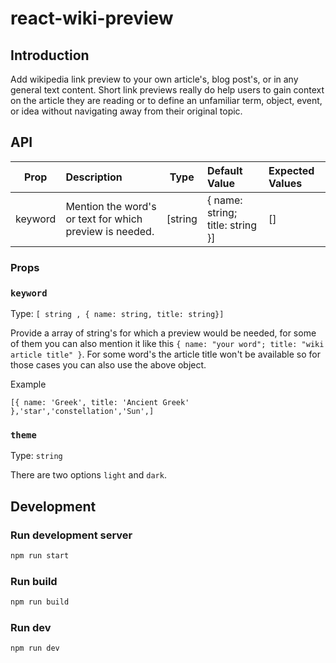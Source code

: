 # react-wiki-preview

## Introduction
Add wikipedia link preview to your own article's, blog post's, or in any general text content. Short link previews really do help users to gain context on the article they are reading or to define an unfamiliar term, object, event, or idea without navigating away from their original topic.

## API

| Prop          | Description   | Type  | Default Value | Expected Values |
| ------------- |:-------------|:-----:|:-----|:-----|
| keyword | Mention the word's or text for which preview is needed. | [string | { name: string; title: string }]|[]|[]

### Props

### `keyword`  

Type: `[ string , { name: string, title: string}]`

Provide a array of string's for which a preview would be needed, for some of them you can also mention it like this `{ name: "your word"; title: "wiki article title" }`. For some word's the article title won't be available so for those cases you can also use the above object.

Example

`[{ name: 'Greek', title: 'Ancient Greek' },'star','constellation','Sun',]`

### `theme` 
Type: `string`

There are two options `light` and `dark`.



## Development

### Run development server
```bash
npm run start
```

### Run build
```bash
npm run build
```

### Run dev
```bash
npm run dev
```

